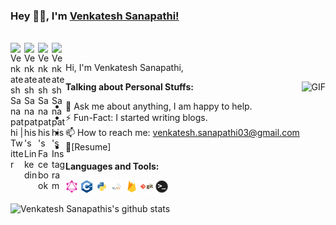 ### Hey 👋🏽, I'm [Venkatesh Sanapathi!](https://www.therightbrain.ml)

<br/>


<a href="https://twitter.com/venky_011">
<img align="left" alt="Venkatesh Sanapathi | Twitter" width="22px" src="https://cdn.jsdelivr.net/npm/simple-icons@v3/icons/twitter.svg" />
</a>
<a href="https://www.linkedin.com/in/venkateshsanapathi/">
<img align="left" alt="Venkatesh Sanapathis's Linkedin" width="22px" src="https://cdn.jsdelivr.net/npm/simple-icons@v3/icons/linkedin.svg" />
</a>
<a href="https://www.facebook.com/venkateshsanapathi03/">
<img align="left" alt="Venkatesh Sanapathis's Facebook" width="22px" src="https://cdn.jsdelivr.net/npm/simple-icons@v3/icons/facebook.svg" />
</a>
<a href="https://www.instagram.com/venky_011/">
<img align="left" alt="Venkatesh Sanapathis's Instagram" width="22px" src="https://cdn.jsdelivr.net/npm/simple-icons@v3/icons/instagram.svg" />
</a>


<br />


Hi, I'm Venkatesh Sanapathi,

<img align="right" alt="GIF" src="https://media.giphy.com/media/836HiJc7pgzy8iNXCn/giphy.gif" />

**Talking about Personal Stuffs:**

- 💬 Ask me about anything, I am happy to help.
- ⚡️ Fun-Fact: I started writing blogs.
- 📫 How to reach me: venkatesh.sanapathi03@gmail.com
- 📝[Resume]

**Languages and Tools:**

<code><img height="20" src="https://raw.githubusercontent.com/github/explore/5c058a388828bb5fde0bcafd4bc867b5bb3f26f3/topics/graphql/graphql.png"></code>
<code><img height="20" src="https://raw.githubusercontent.com/github/explore/80688e429a7d4ef2fca1e82350fe8e3517d3494d/topics/cpp/cpp.png"></code>
<code><img height="20" src="https://raw.githubusercontent.com/github/explore/80688e429a7d4ef2fca1e82350fe8e3517d3494d/topics/python/python.png"></code>
<code><img height="20" src="https://raw.githubusercontent.com/github/explore/80688e429a7d4ef2fca1e82350fe8e3517d3494d/topics/mysql/mysql.png"></code>
<code><img height="20" src="https://raw.githubusercontent.com/github/explore/80688e429a7d4ef2fca1e82350fe8e3517d3494d/topics/firebase/firebase.png"></code>
<code><img height="20" src="https://raw.githubusercontent.com/github/explore/80688e429a7d4ef2fca1e82350fe8e3517d3494d/topics/git/git.png"></code>
<code><img height="20" src="https://raw.githubusercontent.com/github/explore/80688e429a7d4ef2fca1e82350fe8e3517d3494d/topics/terminal/terminal.png"></code>

![Venkatesh Sanapathis's github stats](https://github-readme-stats.vercel.app/api?username=venky011&show_icons=true&hide_border=true)
